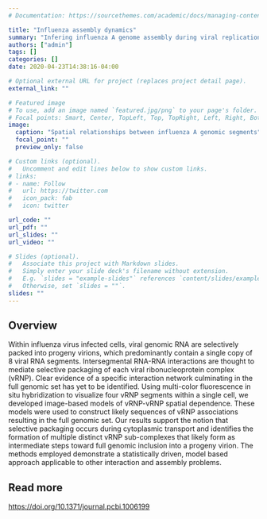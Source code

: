 ```yaml
---
# Documentation: https://sourcethemes.com/academic/docs/managing-content/

title: "Influenza assembly dynamics"
summary: "Infering influenza A genome assembly during viral replication through microscopy."
authors: ["admin"]
tags: []
categories: []
date: 2020-04-23T14:38:16-04:00

# Optional external URL for project (replaces project detail page).
external_link: ""

# Featured image
# To use, add an image named `featured.jpg/png` to your page's folder.
# Focal points: Smart, Center, TopLeft, Top, TopRight, Left, Right, BottomLeft, Bottom, BottomRight.
image:
  caption: "Spatial relationships between influenza A genomic segments"
  focal_point: ""
  preview_only: false

# Custom links (optional).
#   Uncomment and edit lines below to show custom links.
# links:
# - name: Follow
#   url: https://twitter.com
#   icon_pack: fab
#   icon: twitter

url_code: ""
url_pdf: ""
url_slides: ""
url_video: ""

# Slides (optional).
#   Associate this project with Markdown slides.
#   Simply enter your slide deck's filename without extension.
#   E.g. `slides = "example-slides"` references `content/slides/example-slides.md`.
#   Otherwise, set `slides = ""`.
slides: ""
---
```


## Overview
Within influenza virus infected cells, viral genomic RNA are selectively packed into progeny virions, which predominantly contain a single copy of 8 viral RNA segments. Intersegmental RNA-RNA interactions are thought to mediate selective packaging of each viral ribonucleoprotein complex (vRNP). Clear evidence of a specific interaction network culminating in the full genomic set has yet to be identified. Using multi-color fluorescence in situ hybridization to visualize four vRNP segments within a single cell, we developed image-based models of vRNP-vRNP spatial dependence. These models were used to construct likely sequences of vRNP associations resulting in the full genomic set. Our results support the notion that selective packaging occurs during cytoplasmic transport and identifies the formation of multiple distinct vRNP sub-complexes that likely form as intermediate steps toward full genomic inclusion into a progeny virion. The methods employed demonstrate a statistically driven, model based approach applicable to other interaction and assembly problems.

## Read more
https://doi.org/10.1371/journal.pcbi.1006199
